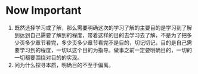 # Now Important


1. 既然选择学习或了解，那么需要明确这次的学习了解的主要目的是学习到了解到达到自己需要了解到的程度，带着这样的目的去学习去了解，不是为了把多少页多少章节看完，多少页多少章节看完不是目的，切记切记，目的是自己需要学习到的程度，一切以这个目的为指导。做事之前一定要明确目的，一切的一切都要围绕对目的的实现。
2. 问为什么探寻本质，明确目的不至于偏离。

